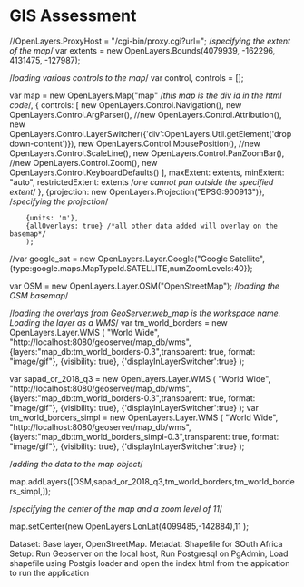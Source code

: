 # GIS Assessment

//OpenLayers.ProxyHost = "/cgi-bin/proxy.cgi?url=";
/*specifying the extent of the map*/
var extents = new OpenLayers.Bounds(4079939, -162296, 4131475, -127987); 

/*loading various controls to the map*/
var control, controls = [];

   var map = new OpenLayers.Map("map" /*this map is the div id in the html code*/, {
        controls: [
            new OpenLayers.Control.Navigation(),
            new OpenLayers.Control.ArgParser(),
            //new OpenLayers.Control.Attribution(),
            new OpenLayers.Control.LayerSwitcher({'div':OpenLayers.Util.getElement('dropdown-content')}),
            new OpenLayers.Control.MousePosition(),
            //new OpenLayers.Control.ScaleLine(),
            new OpenLayers.Control.PanZoomBar(),
             //new OpenLayers.Control.Zoom(),
            new OpenLayers.Control.KeyboardDefaults()
        ],
        maxExtent: extents,
        minExtent: "auto",
        restrictedExtent: extents /*one cannot pan outside the specified extent*/
    },
        {projection: new OpenLayers.Projection("EPSG:900913")}, /*specifying the projection*/
    

        {units: 'm'},
        {allOverlays: true} /*all other data added will overlay on the basemap*/
        );

//var google_sat = new OpenLayers.Layer.Google("Google Satellite",{type:google.maps.MapTypeId.SATELLITE,numZoomLevels:40});

var OSM = new OpenLayers.Layer.OSM("OpenStreetMap");  /*loading the OSM basemap*/

/*loading the overlays from GeoServer.web_map is the workspace name. Loading the layer as a WMS*/
var tm_world_borders = new OpenLayers.Layer.WMS (
        "World Wide",
        "http://localhost:8080/geoserver/map_db/wms",
        {layers:"map_db:tm_world_borders-0.3",transparent: true, format: "image/gif"},
        {visibility: true},
        {'displayInLayerSwitcher':true}
);

var sapad_or_2018_q3 = new OpenLayers.Layer.WMS (
    "World Wide",
    "http://localhost:8080/geoserver/map_db/wms",
    {layers:"map_db:tm_world_borders-0.3",transparent: true, format: "image/gif"},
    {visibility: true},
    {'displayInLayerSwitcher':true}
);
var tm_world_borders_simpl = new OpenLayers.Layer.WMS (
    "World Wide",
    "http://localhost:8080/geoserver/map_db/wms",
    {layers:"map_db:tm_world_borders_simpl-0.3",transparent: true, format: "image/gif"},
    {visibility: true},
    {'displayInLayerSwitcher':true}
);

/*adding the data to the map object*/ 

map.addLayers([OSM,sapad_or_2018_q3,tm_world_borders,tm_world_borders_simpl,]);

/*specifying the center of the map and a zoom level of 11*/

map.setCenter(new OpenLayers.LonLat(4099485,-142884),11 );

Dataset: Base layer, OpenStreetMap. Metadat: Shapefile for SOuth Africa
Setup: Run Geoserver on the local host, Run Postgresql on PgAdmin, Load shapefile using Postgis loader and open the index html from the appication to run the application

